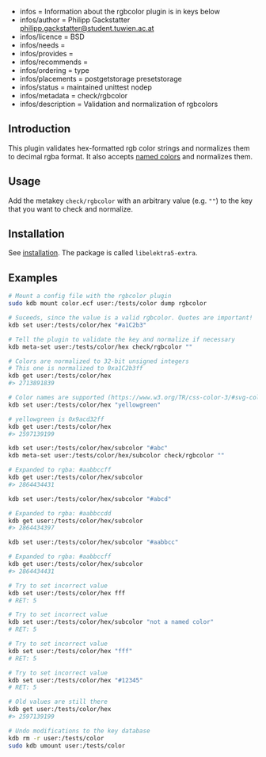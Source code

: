 - infos = Information about the rgbcolor plugin is in keys below
- infos/author = Philipp Gackstatter <philipp.gackstatter@student.tuwien.ac.at>
- infos/licence = BSD
- infos/needs =
- infos/provides =
- infos/recommends =
- infos/ordering = type
- infos/placements = postgetstorage presetstorage
- infos/status = maintained unittest nodep
- infos/metadata = check/rgbcolor
- infos/description = Validation and normalization of rgbcolors

## Introduction

This plugin validates hex-formatted rgb color strings and normalizes them to decimal rgba format. It also accepts [named colors](https://www.w3.org/TR/css-color-3/#svg-color) and normalizes them.

## Usage

Add the metakey `check/rgbcolor` with an arbitrary value (e.g. `""`) to the key that you want to check and normalize.

## Installation

See [installation](/doc/INSTALL.md).
The package is called `libelektra5-extra`.

## Examples

```sh
# Mount a config file with the rgbcolor plugin
sudo kdb mount color.ecf user:/tests/color dump rgbcolor

# Suceeds, since the value is a valid rgbcolor. Quotes are important!
kdb set user:/tests/color/hex "#a1C2b3"

# Tell the plugin to validate the key and normalize if necessary
kdb meta-set user:/tests/color/hex check/rgbcolor ""

# Colors are normalized to 32-bit unsigned integers
# This one is normalized to 0xa1C2b3ff
kdb get user:/tests/color/hex
#> 2713891839

# Color names are supported (https://www.w3.org/TR/css-color-3/#svg-color)
kdb set user:/tests/color/hex "yellowgreen"

# yellowgreen is 0x9acd32ff
kdb get user:/tests/color/hex
#> 2597139199

kdb set user:/tests/color/hex/subcolor "#abc"
kdb meta-set user:/tests/color/hex/subcolor check/rgbcolor ""

# Expanded to rgba: #aabbccff
kdb get user:/tests/color/hex/subcolor
#> 2864434431

kdb set user:/tests/color/hex/subcolor "#abcd"

# Expanded to rgba: #aabbccdd
kdb get user:/tests/color/hex/subcolor
#> 2864434397

kdb set user:/tests/color/hex/subcolor "#aabbcc"

# Expanded to rgba: #aabbccff
kdb get user:/tests/color/hex/subcolor
#> 2864434431

# Try to set incorrect value
kdb set user:/tests/color/hex fff
# RET: 5

# Try to set incorrect value
kdb set user:/tests/color/hex/subcolor "not a named color"
# RET: 5

# Try to set incorrect value
kdb set user:/tests/color/hex "fff"
# RET: 5

# Try to set incorrect value
kdb set user:/tests/color/hex "#12345"
# RET: 5

# Old values are still there
kdb get user:/tests/color/hex
#> 2597139199

# Undo modifications to the key database
kdb rm -r user:/tests/color
sudo kdb umount user:/tests/color
```
